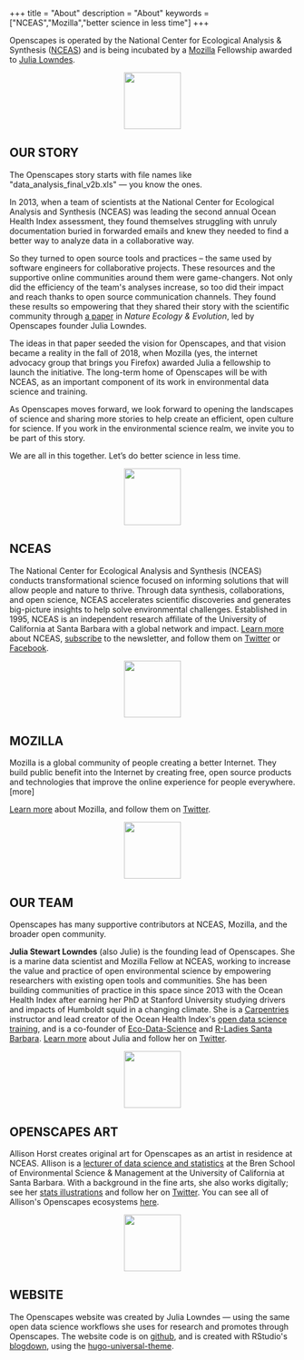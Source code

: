 +++
title = "About"
description = "About"
keywords = ["NCEAS","Mozilla","better science in less time"]
+++

Openscapes is operated by the National Center for Ecological Analysis & Synthesis ([NCEAS](/about#NCEAS)) and is being incubated by a [Mozilla](/about#MOZILLA) Fellowship awarded to [Julia Lowndes](/about#our-team).

<center><img src="/img/horst_openscapes_arctic_squid.png" width="100px"></center>

## OUR STORY

The Openscapes story starts with file names like "data_analysis_final_v2b.xls" — you know the ones. 

In 2013, when a team of scientists at the National Center for Ecological Analysis and Synthesis (NCEAS) was leading the second annual Ocean Health Index assessment, they found themselves struggling with unruly documentation buried in forwarded emails and knew they needed to find a better way to analyze data in a collaborative way. 

So they turned to open source tools and practices – the same used by software engineers for collaborative projects. These resources and the supportive online communities around them were game-changers. Not only did the efficiency of the team's analyses increase, so too did their impact and reach thanks to open source communication channels. They found these results so empowering that they shared their story with the scientific community through [a paper](https://www.nature.com/articles/s41559-017-0160) in *Nature Ecology & Evolution*, led by Openscapes founder Julia Lowndes. 

The ideas in that paper seeded the vision for Openscapes, and that vision became a reality in the fall of 2018, when Mozilla (yes, the internet advocacy group that brings you Firefox) awarded Julia a fellowship to launch the initiative. The long-term home of Openscapes will be with NCEAS, as an important component of its work in environmental data science and training. 

As Openscapes moves forward, we look forward to opening the landscapes of science and sharing more stories to help create an efficient, open culture for science. If you work in the environmental science realm, we invite you to be part of this story. 

We are all in this together. Let’s do better science in less time.

<center><img src="/img/horst_openscapes_arctic_urchins.png" width="100px"></center>

## NCEAS

The National Center for Ecological Analysis and Synthesis (NCEAS) conducts transformational science focused on informing solutions that will allow people and nature to thrive. Through data synthesis, collaborations, and open science, NCEAS accelerates scientific discoveries and generates big-picture insights to help solve environmental challenges. Established in 1995, NCEAS is an independent research affiliate of the University of California at Santa Barbara with a global network and impact. [Learn more](https://www.nceas.ucsb.edu/) about NCEAS, [subscribe](http://ucsb.us12.list-manage1.com/subscribe?u=d7494403ed9d8c97a5479f0d4&id=bbef3949b4) to the newsletter, and follow them on [Twitter](https://twitter.com/nceas) or [Facebook](https://www.facebook.com/NCEASUCSB/).

<center><img src="/img/horst_openscapes_arctic_narwhal.png" width="100px"></center>

## MOZILLA

Mozilla is a global community of people creating a better Internet. They build public benefit into the Internet by creating free, open source products and technologies that improve the online experience for people everywhere. [more]

[Learn more](https://foundation.mozilla.org/en/) about Mozilla, and follow them on [Twitter](https://twitter.com/mozilla).


<center><img src="/img/horst_openscapes_arctic_puffins.png" width="100px"></center>

## OUR TEAM

Openscapes has many supportive contributors at NCEAS, Mozilla, and the broader open community. 

**Julia Stewart Lowndes** (also Julie) is the founding lead of Openscapes. She is a marine data scientist and Mozilla Fellow at NCEAS, working to increase the value and practice of open environmental science by empowering researchers with existing open tools and communities. She has been building communities of practice in this space since 2013 with the Ocean Health Index after earning her PhD at Stanford University studying drivers and impacts of Humboldt squid in a changing climate. She is a [Carpentries](https://carpentries.org/) instructor and lead creator of the Ocean Health Index's [open data science training](http://ohi-science.org/data-science-training/), and is a co-founder of [Eco-Data-Science](http://eco-data-science.github.io/) and [R-Ladies Santa Barbara](https://www.meetup.com/rladies-santa-barbara/). [Learn more](http://jules32.github.io) about Julia and follow her on [Twitter](https://twitter.com/juliesquid).

<center><img src="/img/horst_openscapes_arctic_crab.png" width="100px"></center>

## OPENSCAPES ART

Allison Horst creates original art for Openscapes as an artist in residence at NCEAS. Allison is a [lecturer of data science and statistics](https://www.bren.ucsb.edu/people/Faculty/allison_horst.htm) at the Bren School of Environmental Science & Management at the University of California at Santa Barbara. With a background in the fine arts, she also works digitally; see her [stats illustrations](https://github.com/allisonhorst/stats-illustrations) and follow her on [Twitter](https://twitter.com/allison_horst). You can see all of Allison's Openscapes ecosystems [here](/openscapes_art).

<center><img src="/img/horst_openscapes_arctic_humpback.png" width="100px"></center>

## WEBSITE

The Openscapes website was created by Julia Lowndes — using the same open data science workflows she uses for research and promotes through Openscapes. The website code is on [github](https://github.com/openscapes/website), and is created with RStudio's [blogdown](https://bookdown.org/yihui/blogdown/), using the [hugo-universal-theme](https://themes.gohugo.io//theme/hugo-universal-theme/).

<br>